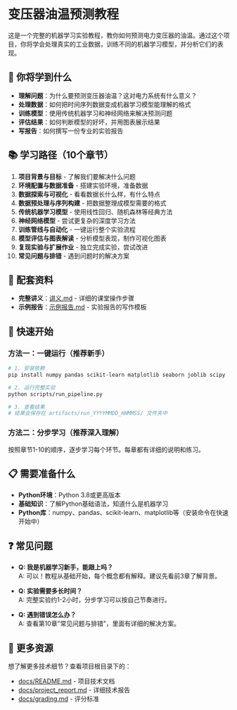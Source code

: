 # 变压器油温预测教程

这是一个完整的机器学习实验教程，教你如何预测电力变压器的油温。通过这个项目，你将学会处理真实的工业数据，训练不同的机器学习模型，并分析它们的表现。

## 🎯 你将学到什么
- **理解问题**：为什么要预测变压器油温？这对电力系统有什么意义？
- **处理数据**：如何把时间序列数据变成机器学习模型能理解的格式
- **训练模型**：使用传统机器学习和神经网络来解决预测问题
- **评估结果**：如何判断模型的好坏，并用图表展示结果
- **写报告**：如何撰写一份专业的实验报告

## 📚 学习路径（10个章节）
1. **项目背景与目标** - 了解我们要解决什么问题
2. **环境配置与数据准备** - 搭建实验环境，准备数据
3. **数据探索与可视化** - 看看数据长什么样，有什么特点
4. **数据预处理与序列构建** - 把数据整理成模型需要的格式
5. **传统机器学习模型** - 使用线性回归、随机森林等经典方法
6. **神经网络模型** - 尝试更复杂的深度学习方法
7. **训练管线与自动化** - 一键运行整个实验流程
8. **模型评估与图表解读** - 分析模型表现，制作可视化图表
9. **复现实验与扩展作业** - 独立完成实验，尝试改进
10. **常见问题与排错** - 遇到问题时的解决方案

## 📖 配套资料
- **完整讲义**：[讲义.md](讲义.md) - 详细的课堂操作步骤
- **示例报告**：[示例报告.md](示例报告.md) - 实验报告的写作模板

## 🚀 快速开始
### 方法一：一键运行（推荐新手）
```bash
# 1. 安装依赖
pip install numpy pandas scikit-learn matplotlib seaborn joblib scipy

# 2. 运行完整实验
python scripts/run_pipeline.py

# 3. 查看结果
# 结果会保存在 artifacts/run_YYYYMMDD_HHMMSS/ 文件夹中
```

### 方法二：分步学习（推荐深入理解）
按照章节1-10的顺序，逐步学习每个环节。每章都有详细的说明和练习。

## 📋 需要准备什么
- **Python环境**：Python 3.8或更高版本
- **基础知识**：了解Python基础语法，知道什么是机器学习
- **Python库**：numpy、pandas、scikit-learn、matplotlib等（安装命令在快速开始中）

## ❓ 常见问题
- **Q: 我是机器学习新手，能跟上吗？**  
  A: 可以！教程从基础开始，每个概念都有解释。建议先看前3章了解背景。

- **Q: 实验需要多长时间？**  
  A: 完整实验约1-2小时，分步学习可以按自己节奏进行。

- **Q: 遇到错误怎么办？**  
  A: 查看第10章"常见问题与排错"，里面有详细的解决方案。

## 🔗 更多资源
想了解更多技术细节？查看项目根目录下的：
- [docs/README.md](../docs/README.md) - 项目技术文档
- [docs/project_report.md](../docs/project_report.md) - 详细技术报告
- [docs/grading.md](../docs/grading.md) - 评分标准